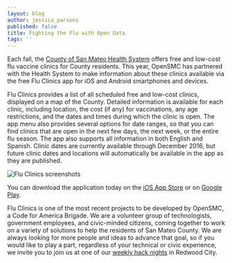 ```yaml
---
layout: blog
author: jessica_parsons
published: false
title: Fighting the Flu with Open Data
tags: ''
---
```


Each fall, the [County of San Mateo Health System](http://www.smchealth.org/) offers free and low-cost flu vaccine clinics for County residents. This year, OpenSMC has partnered with the Health System to make information about these clinics available via the free Flu Clinics app for iOS and Android smartphones and devices.

Flu Clinics provides a list of all scheduled free and low-cost clinics, displayed on a map of the County. Detailed information is available for each clinic, including location, the cost (if any) for vaccinations, any age restrictions, and the dates and times during which the clinic is open. The app menu also provides several options for date ranges, so that you can find clinics that are open in the next few days, the next week, or the entire flu season. The app also supports all information in both English and Spanish. Clinic dates are currently available through December 2016, but future clinic dates and locations will automatically be available in the app as they are published.

![Flu Clinics screenshots]({{site.baseurl}}/images/uploads/flu_clinics_transparent_620px.png)

You can download the application today on the [iOS App Store](https://itunes.apple.com/us/app/flu-clinics/id1166784917) or on [Google Play](https://play.google.com/store/apps/details?id=org.opensmc.fluclinic).

Flu Clinics is one of the most recent projects to be developed by OpenSMC, a Code for America Brigade. We are a volunteer group of technologists, government employees, and civic-minded citizens, coming together to work on a variety of solutions to help the residents of San Mateo County. We are always looking for more people and ideas to advance that goal, so if you would like to play a part, regardless of your technical or civic experience, we invite you to join us at one of our [weekly hack nights](https://www.meetup.com/opensmc/) in Redwood City.
